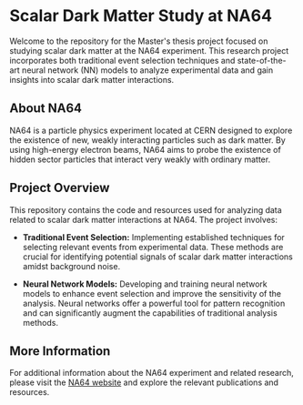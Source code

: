 # Scalar Dark Matter Study at NA64

Welcome to the repository for the Master's thesis project focused on studying scalar dark matter at the NA64 experiment. This research project incorporates both traditional event selection techniques and state-of-the-art neural network (NN) models to analyze experimental data and gain insights into scalar dark matter interactions.

## About NA64

NA64 is a particle physics experiment located at CERN designed to explore the existence of new, weakly interacting particles such as dark matter. By using high-energy electron beams, NA64 aims to probe the existence of hidden sector particles that interact very weakly with ordinary matter.

## Project Overview

This repository contains the code and resources used for analyzing data related to scalar dark matter interactions at NA64. The project involves:

- **Traditional Event Selection:** Implementing established techniques for selecting relevant events from experimental data. These methods are crucial for identifying potential signals of scalar dark matter interactions amidst background noise.

- **Neural Network Models:** Developing and training neural network models to enhance event selection and improve the sensitivity of the analysis. Neural networks offer a powerful tool for pattern recognition and can significantly augment the capabilities of traditional analysis methods.

## More Information

For additional information about the NA64 experiment and related research, please visit the [NA64 website](https://na64.web.cern.ch/) and explore the relevant publications and resources.
